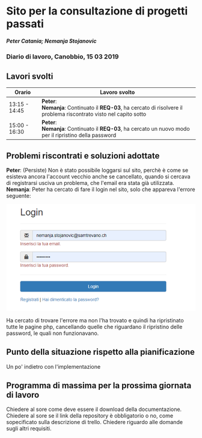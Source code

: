# Sito per la consultazione di progetti passati  
##### Peter Catania; Nemanja Stojanovic
### Diario di lavoro, Canobbio, 15 03 2019

## Lavori svolti


|Orario        |Lavoro svolto                 |
|--------------|------------------------------|
| 13:15 - 14:45 | **Peter**:  <br>**Nemanja**: Continuato il **REQ-03**, ha cercato di risolvere il problema riscontrato visto nel capito sotto |
| 15:00 - 16:30 | **Peter**:  <br>**Nemanja**: Continuato il **REQ-03**, ha cercato un nuovo modo per il ripristino della password |


##  Problemi riscontrati e soluzioni adottate
**Peter**: (Persiste) Non è stato possibile loggarsi sul sito, perchè è come se esisteva ancora l'account vecchio anche se cancellato, quando si cercava di registrarsi usciva un problema, che l'email era stata già utilizzata. <br>
**Nemanja**: Peter ha cercato di fare il login nel sito, solo che appareva l'errore seguente:

<img src="../../img/Password.png"></img>

Ha cercato di trovare l'errore ma non l'ha trovato e quindi ha ripristinato tutte le pagine php, cancellando quelle che riguardano il ripristino delle password, le quali non funzionavano.

##  Punto della situazione rispetto alla pianificazione
Un po' indietro con l'implementazione

## Programma di massima per la prossima giornata di lavoro
Chiedere al sore come deve essere il download della documentazione.<br>
Chiedere al sore se il link della repository è obbligatorio o no, come sopecificato sulla descrizione di trello.
Chiedere riguardo alle domande sugli altri requisiti.
